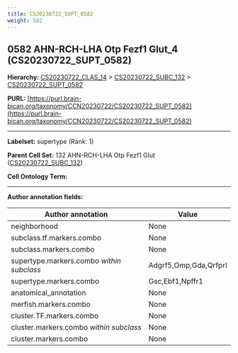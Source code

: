 ```yaml
---
title: CS20230722_SUPT_0582
weight: 582
---
```

## 0582 AHN-RCH-LHA Otp Fezf1 Glut_4 (CS20230722_SUPT_0582)
<b>Hierarchy: </b>
[CS20230722_CLAS_14](../CS20230722_CLAS_14) >
[CS20230722_SUBC_132](../CS20230722_SUBC_132) >
[CS20230722_SUPT_0582](../CS20230722_SUPT_0582)

**PURL:** [https://purl.brain-bican.org/taxonomy/CCN20230722/CS20230722_SUPT_0582](https://purl.brain-bican.org/taxonomy/CCN20230722/CS20230722_SUPT_0582)

---


**Labelset:** supertype (Rank: 1)

**Parent Cell Set:** 132 AHN-RCH-LHA Otp Fezf1 Glut ([CS20230722_SUBC_132](../CS20230722_SUBC_132))



**Cell Ontology Term:** 

[MARKER GENES.]: #


---

[TRANSFERRED ANNOTATIONS.]: #


[AUTHOR ANNOTATION FIELDS.]: #


**Author annotation fields:**

| Author annotation | Value |
|-------------------|-------|
|neighborhood|None|
|subclass.tf.markers.combo|None|
|subclass.markers.combo|None|
|supertype.markers.combo _within subclass_|Adgrf5,Omp,Gda,Qrfprl|
|supertype.markers.combo|Gsc,Ebf1,Npffr1|
|anatomical_annotation|None|
|merfish.markers.combo|None|
|cluster.TF.markers.combo|None|
|cluster.markers.combo _within subclass_|None|
|cluster.markers.combo|None|
